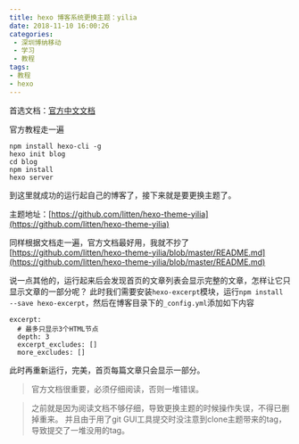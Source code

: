 ```yaml
---
title: hexo 博客系统更换主题：yilia
date: 2018-11-10 16:00:26
categories:
 - 深圳博纳移动
 - 学习
 - 教程
tags: 
- 教程
- hexo
---
```


首选文档：[官方中文文档](https://hexo.io/zh-cn/index.html)

官方教程走一遍
```
npm install hexo-cli -g
hexo init blog
cd blog
npm install
hexo server
```

到这里就成功的运行起自己的博客了，接下来就是要更换主题了。

主题地址：[https://github.com/litten/hexo-theme-yilia](https://github.com/litten/hexo-theme-yilia)

同样根据文档走一遍，官方文档最好用，我就不抄了[https://github.com/litten/hexo-theme-yilia/blob/master/README.md](https://github.com/litten/hexo-theme-yilia/blob/master/README.md)

说一点其他的，运行起来后会发现首页的文章列表会显示完整的文章，怎样让它只显示文章的一部分呢？
此时我们需要安装`hexo-excerpt`模块，运行`npm install --save hexo-excerpt`，然后在博客目录下的`_config.yml`添加如下内容
```
excerpt:
  # 最多只显示3个HTML节点
  depth: 3
  excerpt_excludes: []
  more_excludes: []
```
此时再重新运行，完美，首页每篇文章只会显示一部分。

> 官方文档很重要，必须仔细阅读，否则一堆错误。

>之前就是因为阅读文档不够仔细，导致更换主题的时候操作失误，不得已删掉重来。
并且由于用了git GUI工具提交时没注意到clone主题带来的tag，导致提交了一堆没用的tag。